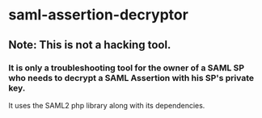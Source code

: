# saml-assertion-decryptor

## Note: This is not a hacking tool.  
### It is only a troubleshooting tool for the owner of a SAML SP who needs to decrypt a SAML Assertion with his SP's private key.

It uses the SAML2 php library along with its dependencies.
